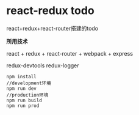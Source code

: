 # react-redux todo
react+redux+react-router搭建的todo

**所用技术**

react + redux + react-router + webpack + express

redux-devtools redux-logger

```
npm install
//development环境
npm run dev
//production环境
npm run build
npm run prod




